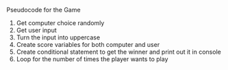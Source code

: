 Pseudocode for the Game 

1. Get computer choice randomly
2. Get user input 
3. Turn the input into uppercase 
4. Create score variables for both computer and user
5. Create conditional statement to get the winner and print out it in console
6. Loop for the number of times the player wants to play 